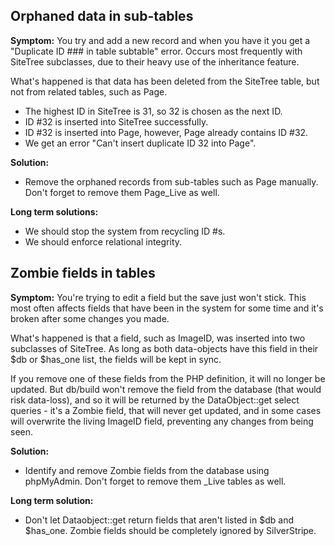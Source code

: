 ## Orphaned data in sub-tables

**Symptom:** You try and add a new record and when you have it you get a "Duplicate ID ### in table subtable" error. 
Occurs most frequently with SiteTree subclasses, due to their heavy use of the inheritance feature.

What's happened is that data has been deleted from the SiteTree table, but not from related tables, such as Page.

*  The highest ID in SiteTree is 31, so 32 is chosen as the next ID. 
*  ID #32 is inserted into SiteTree successfully.
*  ID #32 is inserted into Page, however, Page already contains ID #32.
*  We get an error "Can't insert duplicate ID 32 into Page".

**Solution:**

*  Remove the orphaned records from sub-tables such as Page manually.  Don't forget to remove them Page_Live as well.

**Long term solutions:**

*  We should stop the system from recycling ID #s.
*  We should enforce relational integrity.


## Zombie fields in tables

**Symptom:** You're trying to edit a field but the save just won't stick.  This most often affects fields that have been
in the system for some time and it's broken after some changes you made.

What's happened is that a field, such as ImageID, was inserted into two subclasses of SiteTree.  As long as both
data-objects have this field in their $db or $has_one list, the fields will be kept in sync.

If you remove one of these fields from the PHP definition, it will no longer be updated.  But db/build won't remove the
field from the database (that would risk data-loss), and so it will be returned by the DataObject::get select queries -
it's a Zombie field, that will never get updated, and in some cases will overwrite the living ImageID field, preventing
any changes from being seen.

**Solution:**

*  Identify and remove Zombie fields from the database using phpMyAdmin.  Don't forget to remove them _Live tables as
well.


**Long term solution:**

*  Don't let Dataobject::get return fields that aren't listed in $db and $has_one.  Zombie fields should be completely
ignored by SilverStripe.
